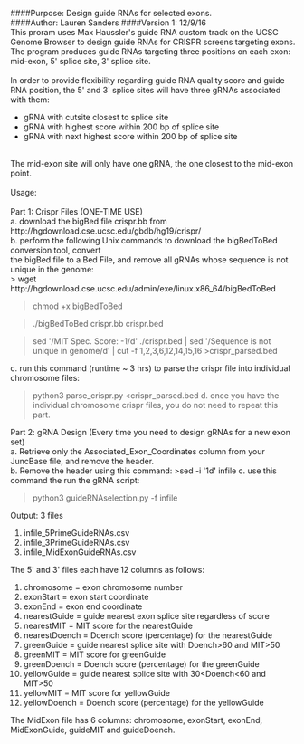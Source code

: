####Purpose: Design guide RNAs for selected exons.<br />
####Author: Lauren Sanders
####Version 1: 12/9/16
<br /> 
This proram uses Max Haussler's guide RNA custom track on the UCSC Genome Browser to design guide RNAs for CRISPR screens targeting exons. <br /> 
The program produces guide RNAs targeting three positions on each exon: mid-exon, 5' splice site, 3' splice site.<br />
<br /> 
In order to provide flexibility regarding guide RNA quality score and guide RNA position, the 5' and 3'  splice sites will have three gRNAs associated with them: <br />
  - gRNA with cutsite closest to splice site<br />
  - gRNA with highest score within 200 bp of splice site<br />
  - gRNA with next highest score within 200 bp of splice site<br />

<br /> 
The mid-exon site will only have one gRNA, the one closest to the mid-exon point.<br />
<br />
Usage: <br />
<br />
Part 1: Crispr Files (ONE-TIME USE)<br />
a. download the bigBed file crispr.bb from http://hgdownload.cse.ucsc.edu/gbdb/hg19/crispr/<br />
b. perform the following Unix commands to download the bigBedToBed conversion tool, convert<br />
    the bigBed file to a Bed File, and remove all gRNAs whose sequence is not unique in the genome:<br /> 
  > wget http://hgdownload.cse.ucsc.edu/admin/exe/linux.x86_64/bigBedToBed

  > chmod +x bigBedToBed
  
  > ./bigBedToBed crispr.bb crispr.bed
  
  > sed '/MIT Spec. Score: -1/d' ./crispr.bed | sed '/Sequence is not unique in genome/d' | cut -f 1,2,3,6,12,14,15,16 >crispr_parsed.bed
  
c. run this command (runtime ~ 3 hrs) to parse the crispr file into individual chromosome files: <br /> 
  > python3 parse_crispr.py <crispr_parsed.bed
d. once you have the individual chromosome crispr files, you do not need to repeat this part.<br />

Part 2: gRNA Design (Every time you need to design gRNAs for a new exon set)<br />
a. Retrieve only the Associated_Exon_Coordinates column from your JuncBase file, and remove the header.<br />
b. Remove the header using this command: 
    >sed -i '1d' infile
c. use this command the run the gRNA script: <br />
  > python3 guideRNAselection.py -f infile

Output:  3 files <br />
1) infile_5PrimeGuideRNAs.csv <br />
2) infile_3PrimeGuideRNAs.csv<br />
3) infile_MidExonGuideRNAs.csv<br />

The 5' and 3' files each have 12 columns as follows:<br />

1) chromosome = exon chromosome number<br />
2) exonStart = exon start coordinate<br />
3) exonEnd = exon end coordinate<br />
4) nearestGuide = guide nearest exon splice site regardless of score<br />
5) nearestMIT = MIT score for the nearestGuide<br />
6) nearestDoench = Doench score (percentage) for the nearestGuide<br />
7) greenGuide = guide nearest splice site with Doench>60 and MIT>50<br />
8) greenMIT = MIT score for greenGuide<br />
9) greenDoench = Doench score (percentage) for the greenGuide<br />
10) yellowGuide = guide nearest splice site with 30<Doench<60 and MIT>50<br />
11) yellowMIT = MIT score for yellowGuide<br />
12) yellowDoench = Doench score (percentage) for the yellowGuide<br />

The MidExon file has 6 columns: chromosome, exonStart, exonEnd, MidExonGuide, guideMIT and guideDoench.
